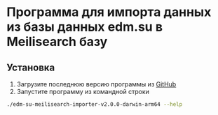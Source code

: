 # Программа для импорта данных из базы данных edm.su в Meilisearch базу
## Установка
1. Загрузите последнюю версию программы из [GitHub](https://github.com/EgorHenek/edm-su-meilisearch-import)
2. Запустите программу из командной строки
````bash
./edm-su-meilisearch-importer-v2.0.0-darwin-arm64 --help
````